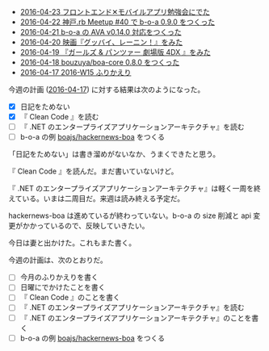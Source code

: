 - [2016-04-23 フロントエンド✕モバイルアプリ勉強会にでた][2016-04-23]
- [2016-04-22 神戸.rb Meetup #40 で b-o-a 0.9.0 をつくった][2016-04-22]
- [2016-04-21 b-o-a の AVA v0.14.0 対応をつくった][2016-04-21]
- [2016-04-20 映画『グッバイ、レーニン！』をみた][2016-04-20]
- [2016-04-19 『ガールズ & パンツァー 劇場版 4DX 』をみた][2016-04-19]
- [2016-04-18 bouzuya/boa-core 0.8.0 をつくった][2016-04-18]
- [2016-04-17 2016-W15 ふりかえり][2016-04-17]

今週の計画 ([2016-04-17][]) に対する結果は次のようになった。

- [x] 日記をためない
- [x] 『 Clean Code 』を読む
- [ ] 『 .NET のエンタープライズアプリケーションアーキテクチャ』を読む
- [ ] b-o-a の例 [boajs/hackernews-boa][] をつくる

「日記をためない」は書き溜めがないなか、うまくできたと思う。

『 Clean Code 』を読んだ。まだ書いていないけど。

『 .NET のエンタープライズアプリケーションアーキテクチャ』は軽く一周を終えている。いまは二周目だ。来週は読み終える予定だ。

hackernews-boa は進めているが終わっていない。b-o-a の size 削減と api 変更がかかっているので、反映していきたい。

今日は妻と出かけた。これもまた書く。

今週の計画は、次のとおりだ。

- [ ] 今月のふりかえりを書く
- [ ] 日曜にでかけたことを書く
- [ ] 『 Clean Code 』のことを書く
- [ ] 『 .NET のエンタープライズアプリケーションアーキテクチャ』を読む
- [ ] 『 .NET のエンタープライズアプリケーションアーキテクチャ』のことを書く
- [ ] b-o-a の例 [boajs/hackernews-boa][] をつくる

[2016-04-10]: https://blog.bouzuya.net/2016/04/10/
[2016-04-17]: https://blog.bouzuya.net/2016/04/17/
[2016-04-18]: https://blog.bouzuya.net/2016/04/18/
[2016-04-19]: https://blog.bouzuya.net/2016/04/19/
[2016-04-20]: https://blog.bouzuya.net/2016/04/20/
[2016-04-21]: https://blog.bouzuya.net/2016/04/21/
[2016-04-22]: https://blog.bouzuya.net/2016/04/22/
[2016-04-23]: https://blog.bouzuya.net/2016/04/23/
[boajs/hackernews-boa]: https://github.com/boajs/hackernews-boa
